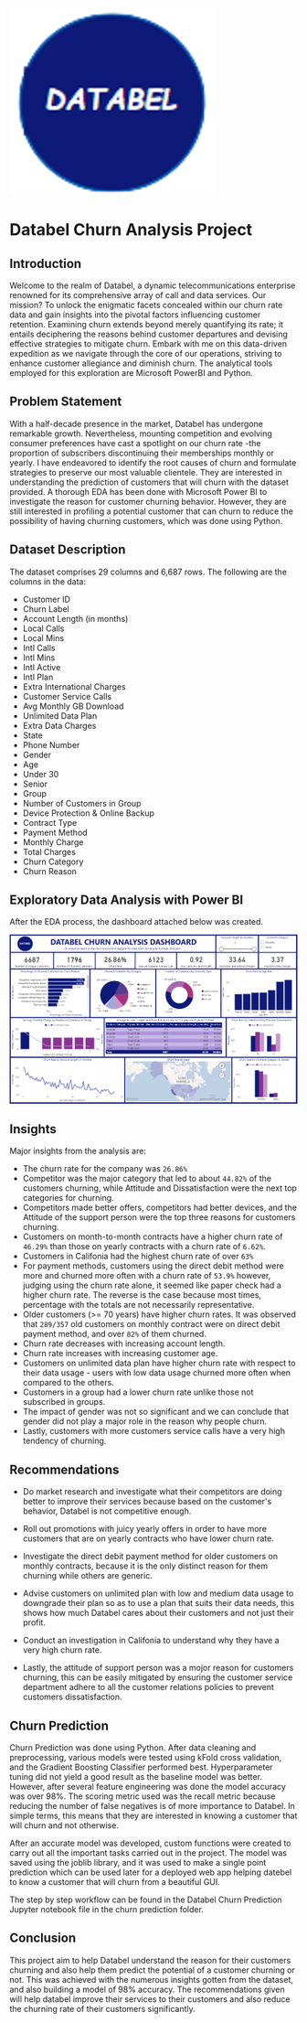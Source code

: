 ![Databel Logo](<churn analysis/databel logo.PNG>) 
# Databel Churn Analysis Project

## Introduction
Welcome to the realm of Databel, a dynamic telecommunications enterprise renowned for its comprehensive array of call and data services. Our mission? To unlock the enigmatic facets concealed within our churn rate data and gain insights into the pivotal factors influencing customer retention. Examining churn extends beyond merely quantifying its rate; it entails deciphering the reasons behind customer departures and devising effective strategies to mitigate churn. Embark with me on this data-driven expedition as we navigate through the core of our operations, striving to enhance customer allegiance and diminish churn. The analytical tools employed for this exploration are Microsoft PowerBI and Python.

## Problem Statement
With a half-decade presence in the market, Databel has undergone remarkable growth. Nevertheless, mounting competition and evolving consumer preferences have cast a spotlight on our churn rate -the proportion of subscribers discontinuing their memberships monthly or yearly. I have endeavored to identify the root causes of churn and formulate strategies to preserve our most valuable clientele.
They are interested in understanding the prediction of customers that will churn with the dataset provided. A thorough EDA has been done with Microsoft Power BI to investigate the reason for customer churning behavior. However, they are still interested in profiling a potential customer that can churn to reduce the possibility of having churning customers, which was done using Python. 

## Dataset Description
The dataset comprises 29 columns and 6,687 rows. The following are the columns in the data:
- Customer ID
- Churn Label
- Account Length (in months)
- Local Calls
- Local Mins
- Intl Calls
- Intl Mins
- Intl Active
- Intl Plan
- Extra International Charges
- Customer Service Calls
- Avg Monthly GB Download
- Unlimited Data Plan
- Extra Data Charges
- State
- Phone Number
- Gender
- Age
- Under 30
- Senior
- Group
- Number of Customers in Group
- Device Protection & Online Backup
- Contract Type
- Payment Method
- Monthly Charge
- Total Charges
- Churn Category
- Churn Reason
 
## Exploratory Data Analysis with Power BI
After the EDA process, the dashboard attached below was created.

![Databel Churn Analysis Dashboard](<churn analysis/Databel Churn Analysis IMG.PNG>)

## Insights

Major insights from the analysis are:
- The churn rate for the company was `26.86%`
- Competitor was the major category that led to about `44.82%` of the customers churning, while Attitude and Dissatisfaction were the next top categories for churning.
- Competitors made better offers, competitors had better devices, and the Attitude of the support person were the top three reasons for customers churning.
- Customers on month-to-month contracts have a higher churn rate of `46.29%` than those on yearly contracts with a churn rate of `6.62%`.
- Customers in Califonia had the highest churn rate of over `63%`
- For payment methods, customers using the direct debit method were more and churned more often with a churn rate of `53.9%` however, judging using the churn rate alone, it seemed like paper check had a higher churn rate. The reverse is the case because most times, percentage with the totals are not necessarily representative.
- Older customers (>= 70 years) have higher churn rates. It was observed that `289/357` old customers on monthly contract were on direct debit payment method, and over `82%` of them churned.
- Churn rate decreases with increasing account length.
- Churn rate increases with increasing customer age.
- Customers on unlimited data plan have higher churn rate with respect to their data usage - users with low data usage churned more often when compared to the others.
- Customers in a group had a lower churn rate unlike those not subscribed in groups.
- The impact of gender was not so significant and we can conclude that gender did not play a major role in the reason why people churn.
- Lastly, customers with more customers service calls have a very high tendency of churning.

## Recommendations
- Do market research and investigate what their competitors are doing better to improve their services because based on the customer's behavior, Databel is not competitive enough.

- Roll out promotions with juicy yearly offers in order to have more customers that are on yearly contracts who have lower churn rate.

- Investigate the direct debit payment method for older customers on monthly contracts, because it is the only distinct reason for them churning while others are generic.

- Advise customers on unlimited plan with low and medium data usage to downgrade their plan so as to use a plan that suits their data needs, this shows how much Databel cares about their customers and not just their profit.
  
- Conduct an investigation in Califonia to understand why they have a very high churn rate.
  
- Lastly, the attitude of support person was a mojor reason for customers churning, this can be easily mitigated by ensuring the customer service department adhere to all the customer relations policies to prevent customers dissatisfaction.

## Churn Prediction
Churn Prediction was done using Python.
After data cleaning and preprocessing, various models were tested using kFold cross validation, and the Gradient Boosting Classifier performed best. Hyperparameter tuning did not yield a good result as the baseline model was better. However, after several feature engineering was done the model accuracy was over 98%. The scoring metric used was the recall metric because reducing the number of false negatives is of more importance to Databel. In simple terms, this means that they are interested in knowing a customer that will churn and not otherwise.

After an accurate model was developed, custom functions were created to carry out all the important tasks carried out in the project. The model was saved using the joblib library, and it was used to make a single point prediction which can be used later for a deployed web app helping datebel to know a customer that will churn from a beautiful GUI.

The step by step workflow can be found in the Databel Churn Prediction Jupyter notebook file in the churn prediction folder.

## Conclusion
This project aim to help Databel understand the reason for their customers churning and also help them predict the potential of a customer churning or not. This was achieved with the numerous insights gotten from the dataset, and also building a model of 98% accuracy. The recommendations given will help databel improve their services to their customers and also reduce the churning rate of their customers significantly.
